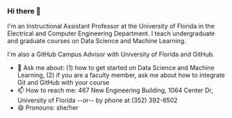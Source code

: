 ### Hi there 👋

I'm an Instructional Assistant Professor at the University of Florida in the Electrical and Computer Engineering Department. I teach undergraduate and graduate courses on Data Science and Machine Learning.

I'm also a GitHub Campus Advisor with University of Florida and GitHub.

- 💬 Ask me about: (1) how to get started on Data Science and Machine Learning, (2) if you are a faculty member, ask me about how to integrate Git and GitHub with your course
- 📫 How to reach me: 467 New Engineering Building, 1064 Center Dr, University of Florida --or-- by phone at (352) 392-6502
- 😄 Pronouns: she/her

<!--
**catiaspsilva/catiaspsilva** is a ✨ _special_ ✨ repository because its `README.md` (this file) appears on your GitHub profile.

Here are some ideas to get you started:

- 🔭 I’m currently working on ...
- 🌱 I’m currently learning ...
- 👯 I’m looking to collaborate on ...
- 🤔 I’m looking for help with ...
- 💬 Ask me about ...
- 📫 How to reach me: ...
- 😄 Pronouns: ...
- ⚡ Fun fact: ...
-->
